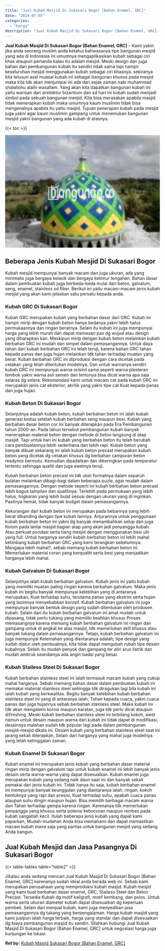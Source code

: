 ```yaml
---
title: "Jual Kubah Masjid Di Sukasari Bogor [Bahan Enamel, GRC]"
date: "2024-07-05"
categories: 
  - "harga"
description: "Jual Kubah Masjid Di Sukasari Bogor [Bahan Enamel, GRC]. Jikalau anda sedang mencari Jual Kubah Masjid Di Sukasari Bogor [Bahan Enamel, GRC] karenanya suda..."
---
```


**Jual Kubah Masjid Di Sukasari Bogor \[Bahan Enamel, GRC\]** – Kami yakin jika anda seorang muslim anda ketahui bahwasanya tipe bangunan mesjid yang ada di Indonesia ini umumnya mengaplikasikan kubah sebagai ciri khas ataupun pertanda kalau itu adalah mesjid. Meski design dan juga bahan dari pembangunan kubah itu sendiri tidak sama tapi hampir keseluruhan mesjid menggunakan kubah sebagai ciri khasnya. sekiranya kita telusuri asal muasal kubah ini sebagai bangunan khusus pada mesjid maka kita tdk akan menjumpai ini ada dari sejak zaman nabi muhammad shalallohu alaihi wasallam. Yang akan kita dapatkan bangunan kubah ini yaitu warisan dari arsitektur bizantium dan sd hari ini kubah sudah menjadi simbol pada sebuah bangunan mesjid. Kita bisa merasakan apabila masjid tidak menerapkan kubah maka umumnya kaum muslimin tidak bisa mengenalnya apabila itu yaitu masjid. Tujuan penerapan kubah pada mesjid juga yakni agar kaum muslimin gampang untuk menemukan bangunan mesjid yakni bangunan yang ada kubah di atasnya.

{{< toc >}}

![Jual Kubah Masjid Di Sukasari Bogor [Bahan Enamel, GRC]](/images/jual-kubah-masjid-27.png)

## Beberapa Jenis Kubah Mesjid Di Sukasari Bogor

Kubah mesjid mempunyai banyak macam dan juga ukuran, ada yang minimalis juga bergaya kelasik dan bergaya ketimur tengahan. Bahan dasar dalam pembuatan kubah juga berbeda-beda mulai dari beton, galvalum, seng, enamel, stainless sd fiber. Berikut ini yaitu macam-macam jenis kubah mesjid yang akan kami jelaskan satu persatu kepada anda.

### Kubah GRC Di Sukasari Bogor

Kubah GRC merupakan kubah yang berbahan dasar dari GRC. Kubah ini hampir mirip dengan kubah beton hanya bedanya yakni lebih halus permukaannya dan ringan beratnya. Selain itu kubah ini juga mempunyai harga yang lebih murah dan dapat memesan pas dg wujud atau design yang diharapkan kan. Meskipun mirip dengan kubah beton melainkan kubah berbahan GRC ini mudah dan simpel dalam pemasangannya. Untuk daya tahan dari kubah berbahan GRC ini telah teruji, karena bahan GRC tahan kepada panas dan juga hujan melainkan tdk tahan terhadap muatan yang berat. Kubah berbahan GRC ini diproduksi dengan cara dicetak pada cetakan yang telah ditentukan modelnya. Dan untuk warnanya sendiri kubah GRC ini mempunyai warna orisinil sama seperti warna plesteran tembok yakni warna asli semen dan tentunya bisa dicat warna apa saja selaras dg selera. Rekomendasi kami untuk macam cat pada kubah GRC ini merupakan jenis cat eksterior, akrilik yang yakni tipe cat Kuat kepada panas dan juga hujan.

### Kubah Beton Di Sukasari Bogor

Selanjutnya adalah kubah beton, kubah berbahan beton ini ialah kubah generasi kedua setelah kubah berbahan seng maupun besi. Kubah yang berbahan dasar beton cor ini banyak diterapkan pada Era Pembangunan tahun 2000-an. Pada tahun tersebut pembangunan kubah banyak menerapkan material beton dengan metode di beton langsung di atap masjid. Tapi untuk hari ini kubah yang berbahan beton itu telah berubah cara pembuatannya lebih sederhana dan lebih rapi. Kubah beton yang banyak dibuat sekarang ini ialah kubah beton precast merupakan kubah beton yang dicetak dg cetakan khusus dg berbahan campuran beton readymix bermutu. Kemudian dipadatkan dan dikeringkan pada temperatur tertentu sehingga qualiti dan juga awetnya teruji.

Kubah berbahan beton precast ini tdk utuh formatnya dalam separuh bulatan melainkan dibagi-bagi dalam beberapa puzle, agar mudah dalam pemasangannya. Dengan metode seperti ini kubah berbahan beton precast lebih bagus tampilan dan qualitinya. Terlebih pada permukaan yang lebih halus, lingkaran yang lebih bulat sesuai dengan ukuran yang di inginkan. Pastinya hemat, tidak banyak budget dalam pemasangannya.

Kekurangan dari kubah beton ini merupakan pada bebannya yang lebih berat dibanding dengan tipe kubah lainnya. Anjurannya untuk penggunaan kubah berbahan beton ini yakni dg banyak menambahkan selup dan juga Kolom pada lantai masjid bagian atap yang akan jadi penyangga kubah. Atau perkuat pondasi serta tiang mesjid dengan menggunakan besi ulir yang full. Untuk harganya sendiri kubah berbahan beton ini lebih mahal ketimbang kubah berbahan GRC yang kami terangkan sebelumnya. Mengapa lebih mahal?, sebab memang kubah berbahan beton ini Memerlukan material coran yang berqualiti serta besi yang menjadikan harganya lebih mahal.

### Kubah Galvalum Di Sukasari Bogor

Selanjutnya ialah kubah berbahan galvalum. Kubah jenis ini yaitu kubah yang memiliki muatan paling ringan karena berbahan galvalum. Maka jenis kubah ini begitu banyak mempunyai kelebihan yang di antaranya merupakan; Kuat terhadap suhu, terutama panas yang ekstrim serta hujan yang lazimnya menyebabkan korosif. Kubah berbahan galvalum ini juga mempunyai banyak bentuk design yang sudah ditentukan oleh produsen kubah. Selain dari itu kubah berbahan galvalum ini amat mudah untuk dipasang, tidak perlu tukang yang memiliki keahlian khusus Proses memasangnya karena memang kubah berbahan galvalum ini ringan dan gampang untuk di angkat ke atas masjid, tdk memerlukan skill khusus atau banyak tukang dalam pemasangannya. Tetapi, kubah berbahan galvalum ini juga mempunyai Kelemahan yang diantaranya adalah; tipe design yang sudah diatur oleh pembuatnya, kita tidak dapat mengubah rubah tipe desain kubahnya. Selain itu mudah penyok dan gampang ter aliri arus listrik dan mudah ambruk seandainya ada angin badai yang besar.

### Kubah Stailess Steel Di Sukasari Bogor

Kubah berbahan stainless steel ini ialah termasuk macam kubah yang cukup mahal harganya. Sebab memang bahan dasar dalam pembuatan kubah ini memakai material stainless steel sehingga tdk diragukan lagi bila kubah ini ialah kubah yang berkwalitas. Begitu banyak kelebihan kubah berbahan stainless steel ini yang di antaranya ialah; Tahan kepada cuaca, yakni cuaca panas dan juga hujannya sebab berbahan stainless steel. Maka kubah ini tdk akan mengalami korosi maupun karatan, juga tdk perlu dicat ataupun difinishing. Meski kubah berbahan stainless steel ini terbilang kokoh, awet namun untuk desain maupun warna dari kubah ini tidak dapat di modifikasi, desainnya malahan sudah tdk popular lagi pada dalam pembangunan mesjid-mesjid dikala ini. Desain kubah yang berbahan stainless steel saat ini jarang sekali diterapkan, Selain dari harganya yang mahal juga modelnya yang telah ketinggalan zaman.

### Kubah Enamel Di Sukasari Bogor

Kubah enamel ini merupakan jenis kubah yang berbahan dasar material ringan mirip dengan galvalum tapi untuk kubah enamel ini lebih banyak jenis desain serta warna-warna yang dapat disesuaikan. Kubah enamel juga merupakan kubah yang sedang naik daun saat ini dan banyak sekali pemakai dari jenis kubah ini. Tidak hanya itu saja, kubah berbahan enamel ini mempunyai banyak keunggulan yang diantaranya ialah; ringan, kokoh bentuknya yang rapi dan presisi, Kuat terhadap suhu, apakah cuaca panas ataupun suhu dingin maupun hujan. Bisa memilih berbagai macam warna dan Tahan terhadap gempa karena ringan. Karenanya tdk memerlukan penyangga yang khusus serta potensi kebocoran maupun rembes pada kubah sangatlah kecil. Itulah beberapa jenis kubah yang dapat kami paparkan, Mudah-mudahan Anda bisa memahami dan dapat memastikan macam kubah mana saja yang pantas untuk bangunan mesjid yang sedang Anda bangun.

## Jual Kubah Mesjid dan Jasa Pasangnya Di Sukasari Bogor

{{< table-tables table="table2" >}}

Jikalau anda sedang mencari Jual Kubah Masjid Di Sukasari Bogor \[Bahan Enamel, GRC\] karenanya sudah ideal anda berada web ini. Sebab kami merupakan perusahaan yang memproduksi kubah masjid. Kubah mesjid yang kami buat berbahan dasar enamel, GRC, Stailess Steel dan Beton Precast. Tersedia Kubah dg motif kaligrafi, motif kembang, dan polos. Untuk warna serta ukuran diameter kubah dapat disesuaikan dg keperluan pembeli. Selain dari menjual kubah, kami juga menyedikan jasa pemasangannya dg tukang yang berpengalaman. Harga kubah masjid yang kami jualpun ialah harga terbaik, harga yang standar dan dapat disesuaikan dg biaya pembangunan masjid itu sendiri. Silahkan hubungi Jual Kubah Masjid Di Sukasari Bogor \[Bahan Enamel, GRC\] untuk negosiasi harga juga kunjungan ke lokasi.

**Ref by:** [Kubah Masjid Sukasari Bogor [Bahan Enamel, GRC]](https://id.wikipedia.org/wiki/Kubah)
